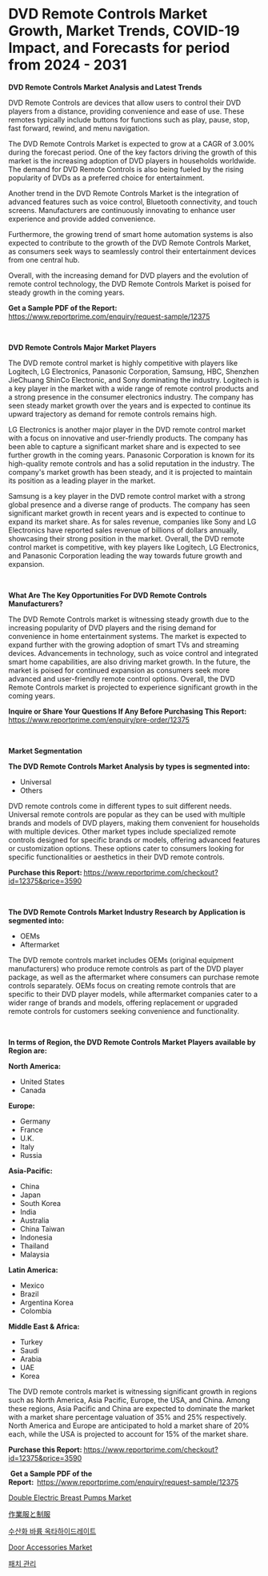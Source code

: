<p><h1>DVD Remote Controls Market Growth, Market Trends, COVID-19 Impact, and Forecasts for period from 2024 - 2031</h1></p><p><strong>DVD Remote Controls Market Analysis and Latest Trends</strong></p>
<p><p>DVD Remote Controls are devices that allow users to control their DVD players from a distance, providing convenience and ease of use. These remotes typically include buttons for functions such as play, pause, stop, fast forward, rewind, and menu navigation.</p><p>The DVD Remote Controls Market is expected to grow at a CAGR of 3.00% during the forecast period. One of the key factors driving the growth of this market is the increasing adoption of DVD players in households worldwide. The demand for DVD Remote Controls is also being fueled by the rising popularity of DVDs as a preferred choice for entertainment.</p><p>Another trend in the DVD Remote Controls Market is the integration of advanced features such as voice control, Bluetooth connectivity, and touch screens. Manufacturers are continuously innovating to enhance user experience and provide added convenience.</p><p>Furthermore, the growing trend of smart home automation systems is also expected to contribute to the growth of the DVD Remote Controls Market, as consumers seek ways to seamlessly control their entertainment devices from one central hub.</p><p>Overall, with the increasing demand for DVD players and the evolution of remote control technology, the DVD Remote Controls Market is poised for steady growth in the coming years.</p></p>
<p><strong>Get a Sample PDF of the Report:&nbsp;</strong> <a href="https://www.reportprime.com/enquiry/request-sample/12375">https://www.reportprime.com/enquiry/request-sample/12375</a></p>
<p>&nbsp;</p>
<p><strong>DVD Remote Controls Major Market Players</strong></p>
<p><p>The DVD remote control market is highly competitive with players like Logitech, LG Electronics, Panasonic Corporation, Samsung, HBC, Shenzhen JieChuang ShinCo Electronic, and Sony dominating the industry. Logitech is a key player in the market with a wide range of remote control products and a strong presence in the consumer electronics industry. The company has seen steady market growth over the years and is expected to continue its upward trajectory as demand for remote controls remains high.</p><p>LG Electronics is another major player in the DVD remote control market with a focus on innovative and user-friendly products. The company has been able to capture a significant market share and is expected to see further growth in the coming years. Panasonic Corporation is known for its high-quality remote controls and has a solid reputation in the industry. The company's market growth has been steady, and it is projected to maintain its position as a leading player in the market.</p><p>Samsung is a key player in the DVD remote control market with a strong global presence and a diverse range of products. The company has seen significant market growth in recent years and is expected to continue to expand its market share. As for sales revenue, companies like Sony and LG Electronics have reported sales revenue of billions of dollars annually, showcasing their strong position in the market. Overall, the DVD remote control market is competitive, with key players like Logitech, LG Electronics, and Panasonic Corporation leading the way towards future growth and expansion.</p></p>
<p>&nbsp;</p>
<p><strong>What Are The Key Opportunities For DVD Remote Controls Manufacturers?</strong></p>
<p><p>The DVD Remote Controls market is witnessing steady growth due to the increasing popularity of DVD players and the rising demand for convenience in home entertainment systems. The market is expected to expand further with the growing adoption of smart TVs and streaming devices. Advancements in technology, such as voice control and integrated smart home capabilities, are also driving market growth. In the future, the market is poised for continued expansion as consumers seek more advanced and user-friendly remote control options. Overall, the DVD Remote Controls market is projected to experience significant growth in the coming years.</p></p>
<p><strong>Inquire or Share Your Questions If Any Before Purchasing This Report:</strong> <a href="https://www.reportprime.com/enquiry/pre-order/12375">https://www.reportprime.com/enquiry/pre-order/12375</a></p>
<p>&nbsp;</p>
<p><strong>Market Segmentation</strong></p>
<p><strong>The DVD Remote Controls Market Analysis by types is segmented into:</strong></p>
<p><ul><li>Universal</li><li>Others</li></ul></p>
<p><p>DVD remote controls come in different types to suit different needs. Universal remote controls are popular as they can be used with multiple brands and models of DVD players, making them convenient for households with multiple devices. Other market types include specialized remote controls designed for specific brands or models, offering advanced features or customization options. These options cater to consumers looking for specific functionalities or aesthetics in their DVD remote controls.</p></p>
<p><strong>Purchase this Report:&nbsp;</strong><a href="https://www.reportprime.com/checkout?id=12375&price=3590">https://www.reportprime.com/checkout?id=12375&price=3590</a></p>
<p>&nbsp;</p>
<p><strong>The DVD Remote Controls Market Industry Research by Application is segmented into:</strong></p>
<p><ul><li>OEMs</li><li>Aftermarket</li></ul></p>
<p><p>The DVD remote controls market includes OEMs (original equipment manufacturers) who produce remote controls as part of the DVD player package, as well as the aftermarket where consumers can purchase remote controls separately. OEMs focus on creating remote controls that are specific to their DVD player models, while aftermarket companies cater to a wider range of brands and models, offering replacement or upgraded remote controls for customers seeking convenience and functionality.</p></p>
<p>&nbsp;</p>
<p><strong>In terms of Region, the DVD Remote Controls Market Players available by Region are:</strong></p>
<p>
    <p> <strong> North America: </strong>
        <ul>
            <li>United States</li>
            <li>Canada</li>
        </ul>
        </p> 
    <p> <strong> Europe: </strong>
        <ul>
            <li>Germany</li>
            <li>France</li>
            <li>U.K.</li>
            <li>Italy</li>
            <li>Russia</li>
        </ul>
        </p> 
    <p> <strong> Asia-Pacific: </strong>
        <ul>
            <li>China</li>
            <li>Japan</li>
            <li>South Korea</li>
            <li>India</li>
            <li>Australia</li>
            <li>China Taiwan</li>
            <li>Indonesia</li>
            <li>Thailand</li>
            <li>Malaysia</li>
        </ul>
        </p> 
    <p> <strong> Latin America: </strong>
        <ul>
            <li>Mexico</li>
            <li>Brazil</li>
            <li>Argentina Korea</li>
            <li>Colombia</li>
        </ul>
        </p> 
    <p> <strong> Middle East & Africa: </strong>
        <ul>
            <li>Turkey</li>
            <li>Saudi</li>
            <li>Arabia</li>
            <li>UAE</li>
            <li>Korea</li>
        </ul>
    </p>
    </p>
<p><p>The DVD remote controls market is witnessing significant growth in regions such as North America, Asia Pacific, Europe, the USA, and China. Among these regions, Asia Pacific and China are expected to dominate the market with a market share percentage valuation of 35% and 25% respectively. North America and Europe are anticipated to hold a market share of 20% each, while the USA is projected to account for 15% of the market share.</p></p>
<p><strong>Purchase this Report: </strong><a href="https://www.reportprime.com/checkout?id=12375&price=3590">https://www.reportprime.com/checkout?id=12375&price=3590</a></p>
<p>&nbsp;<strong>Get a Sample PDF of the Report:&nbsp;&nbsp;</strong><a href="https://www.reportprime.com/enquiry/request-sample/12375">https://www.reportprime.com/enquiry/request-sample/12375</a></p>
<p><strong></strong></p>
<p><p><a href="https://github.com/nicoletavirag/Market-Research-Report-List-2/blob/main/double-electric-breast-pumps-market.md">Double Electric Breast Pumps Market</a></p><p><a href="https://medium.com/@pedrogers56456/%E4%BB%95%E4%BA%8B%E7%94%A8%E3%81%AE%E6%9C%8D%E3%81%A8%E5%88%B6%E6%9C%8D%E3%81%AE%E5%B8%82%E5%A0%B4-%E5%B8%82%E5%A0%B4%E3%82%B7%E3%82%A7%E3%82%A2-%E5%B8%82%E5%A0%B4%E3%83%88%E3%83%AC%E3%83%B3%E3%83%89-%E3%81%8A%E3%82%88%E3%81%B3%E5%B0%86%E6%9D%A5%E3%81%AE%E6%88%90%E9%95%B7%E3%82%92%E6%8E%A2%E3%82%8B-4cc66f0a981b">作業服と制服</a></p><p><a href="https://medium.com/@mujgankortalih/%EB%B0%94%EB%A5%A8-%EC%88%98%EC%82%B0%ED%99%94%EB%AC%BC-8%EC%88%98%ED%99%94%EB%AC%BC-%EC%8B%9C%EC%9E%A5-%EC%A0%84%EB%A7%9D-%EC%82%B0%EC%97%85-%EA%B0%9C%EC%9A%94-%EB%B0%8F-%EC%98%88%EC%B8%A1-2024%EB%85%84%EB%B6%80%ED%84%B0-2031%EB%85%84-67f0ae2f099e">수산화 바륨 옥타하이드레이트</a></p><p><a href="https://github.com/mauripalmi/Market-Research-Report-List-2/blob/main/door-accessories-market.md">Door Accessories Market</a></p><p><a href="https://medium.com/@frankfurter67567/%ED%8C%A8%EC%B9%98-%EA%B4%80%EB%A6%AC-%EC%8B%9C%EC%9E%A5-%EA%B7%9C%EB%AA%A8-%EB%B0%8F-%EC%8B%9C%EC%9E%A5-%EB%8F%99%ED%96%A5-%EC%99%84%EB%B2%BD%ED%95%9C-%EC%82%B0%EC%97%85-%EA%B0%9C%EC%9A%94-2024%EB%85%84%EB%B6%80%ED%84%B0-2031%EB%85%84%EA%B9%8C%EC%A7%80-1da9577f123f">패치 관리</a></p></p>